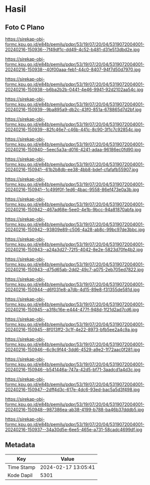 # Hasil

## Foto C Plano

https://sirekap-obj-formc.kpu.go.id/e84b/pemilu/pdpr/53/19/07/20/04/5319072004001-20240216-150936--7f49df1c-dd49-4c52-b481-d31e513dbd2e.jpg

https://sirekap-obj-formc.kpu.go.id/e84b/pemilu/pdpr/53/19/07/20/04/5319072004001-20240216-150938--40f00aaa-feb1-44c0-8407-94f7d50d7970.jpg

https://sirekap-obj-formc.kpu.go.id/e84b/pemilu/pdpr/53/19/07/20/04/5319072004001-20240216-150938--b6ba2b2b-0441-4e46-9941-92d2102aa54c.jpg

https://sirekap-obj-formc.kpu.go.id/e84b/pemilu/pdpr/53/19/07/20/04/5319072004001-20240216-150939--9ba895a9-db2c-43f0-851a-678865d7d2bf.jpg

https://sirekap-obj-formc.kpu.go.id/e84b/pemilu/pdpr/53/19/07/20/04/5319072004001-20240216-150939--82fc46e7-c46b-441c-8c90-3f1c7c92854c.jpg

https://sirekap-obj-formc.kpu.go.id/e84b/pemilu/pdpr/53/19/07/20/04/5319072004001-20240216-150940--5eec5a3a-d016-4241-adaa-96186ec0fd90.jpg

https://sirekap-obj-formc.kpu.go.id/e84b/pemilu/pdpr/53/19/07/20/04/5319072004001-20240216-150941--61b2b8db-ee38-4bb8-bdef-cfafafb55907.jpg

https://sirekap-obj-formc.kpu.go.id/e84b/pemilu/pdpr/53/19/07/20/04/5319072004001-20240216-150941--1c499f0f-1ed6-4bac-9558-86ef473e0a3b.jpg

https://sirekap-obj-formc.kpu.go.id/e84b/pemilu/pdpr/53/19/07/20/04/5319072004001-20240216-150942--467ad68e-5ee0-4e1b-9bcc-94a81870abfa.jpg

https://sirekap-obj-formc.kpu.go.id/e84b/pemilu/pdpr/53/19/07/20/04/5319072004001-20240216-150942--93809e89-c506-4a28-ab8c-99bc97de3bbc.jpg

https://sirekap-obj-formc.kpu.go.id/e84b/pemilu/pdpr/53/19/07/20/04/5319072004001-20240216-150943--a24a3d27-72f5-4042-8e2e-5823d70fe4b2.jpg

https://sirekap-obj-formc.kpu.go.id/e84b/pemilu/pdpr/53/19/07/20/04/5319072004001-20240216-150943--d75d65ab-2dd2-49c7-a075-2eb705ed7822.jpg

https://sirekap-obj-formc.kpu.go.id/e84b/pemilu/pdpr/53/19/07/20/04/5319072004001-20240216-150944--d6f031e8-a7db-4d15-89e8-f31355de581d.jpg

https://sirekap-obj-formc.kpu.go.id/e84b/pemilu/pdpr/53/19/07/20/04/5319072004001-20240216-150945--a3f8c16e-e444-477f-948d-1f21d2ad7cd6.jpg

https://sirekap-obj-formc.kpu.go.id/e84b/pemilu/pdpr/53/19/07/20/04/5319072004001-20240216-150945--8f013ff2-3c1f-4e22-8973-bfb5ee2a4c9a.jpg

https://sirekap-obj-formc.kpu.go.id/e84b/pemilu/pdpr/53/19/07/20/04/5319072004001-20240216-150946--6c9c9f44-3dd6-4529-a9e2-1f72aac0f281.jpg

https://sirekap-obj-formc.kpu.go.id/e84b/pemilu/pdpr/53/19/07/20/04/5319072004001-20240216-150946--b541446a-747a-42d5-bf71-3aadcd1a4d3c.jpg

https://sirekap-obj-formc.kpu.go.id/e84b/pemilu/pdpr/53/19/07/20/04/5319072004001-20240216-150947--2dff4d3c-617e-4dc6-93ed-bac5a5d3f498.jpg

https://sirekap-obj-formc.kpu.go.id/e84b/pemilu/pdpr/53/19/07/20/04/5319072004001-20240216-150948--987386ea-ab38-4199-b788-ba46b37dddb5.jpg

https://sirekap-obj-formc.kpu.go.id/e84b/pemilu/pdpr/53/19/07/20/04/5319072004001-20240216-150937--34a30d5e-6ee5-465e-a731-58cadc4699df.jpg


## Metadata

| Key        | Value               |
| ---------- | ------------------- |
| Time Stamp | 2024-02-17 13:05:41 |
| Kode Dapil | 5301                |



